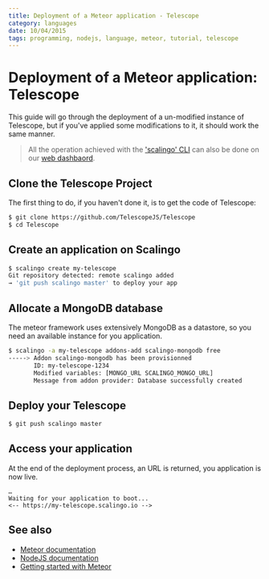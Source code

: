 ```yaml
---
title: Deployment of a Meteor application - Telescope
category: languages
date: 10/04/2015
tags: programming, nodejs, language, meteor, tutorial, telescope
---
```


# Deployment of a Meteor application: Telescope

This guide will go through the deployment of a un-modified instance of Telescope,
but if you've applied some modifications to it, it should work the same manner.

<blockquote class="info">
  All the operation achieved with the <a href="http://cli.scalingo.com">'scalingo' CLI</a> can also be done on our <a href="https://my.scalingo.com">web dashbaord</a>.
</blockquote>

## Clone the Telescope Project

The first thing to do, if you haven't done it, is to get the code of Telescope:

```bash
$ git clone https://github.com/TelescopeJS/Telescope
$ cd Telescope
```

## Create an application on Scalingo

```bash
$ scalingo create my-telescope
Git repository detected: remote scalingo added
→ 'git push scalingo master' to deploy your app
```

## Allocate a MongoDB database

The meteor framework uses extensively MongoDB as a datastore,
so you need an available instance for you application.

```bash
$ scalingo -a my-telescope addons-add scalingo-mongodb free
-----> Addon scalingo-mongodb has been provisionned
       ID: my-telescope-1234
       Modified variables: [MONGO_URL SCALINGO_MONGO_URL]
       Message from addon provider: Database successfully created
```

## Deploy your Telescope

```bash
$ git push scalingo master
```

## Access your application

At the end of the deployment process, an URL is returned, you application is now live.

```
…
Waiting for your application to boot... 
<-- https://my-telescope.scalingo.io -->
```

## See also

* [Meteor documentation](/languages/javascript/nodejs/meteor)
* [NodeJS documentation](/languages/javascript/nodejs)
* [Getting started with Meteor](/languages/javascript/nodejs/getting-started-with-meteor.html)
